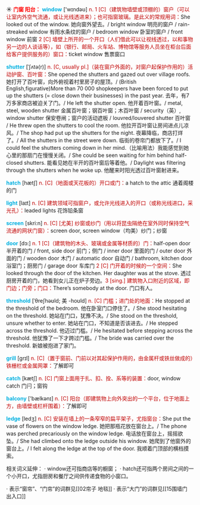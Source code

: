 ☀ <font color="red">**门窗 阳台：**</font>
<font color="sky blue">**window**</font> ['wɪndəʊ] 
<font color="#c00000">n. 1 [C]（建筑物墙壁或顶棚的）窗户（可以让室内外空气流通，或让光线透进来）；也可指窗玻璃。是此义的常规用词：</font>She looked out of the window. 她向窗外望去。/ bright window 明亮的窗户 / rain-streaked window 有雨水条纹的窗户 / bedroom window 卧室的窗户 / front window 前窗 <font color="#c00000">2 [C] 墙壁上所开的一个开口（人们借此可以让视线透过，以和事物另一边的人谈话等），如（银行、邮局、火车站、博物馆等服务人员坐在柜台后面给客户提供服务的）窗口：</font>ticket window 售票窗口
           
<font color="sky blue">**shutter**</font> [ˈʃʌtə(r)]
<font color="#c00000">n. [C, usually pl.]（装在窗户外面的，对窗户起保护作用的）活动护窗、百叶窗：</font>She opened the shutters and gazed out over village roofs. 她打开了百叶窗，向外俯视着村里房子的屋顶。/ (British English,figurative)More than 70 000 shopkeepers have been forced to put up the shutters (= close down their businesses) in the past year. 去年，有7万多家商店被迫关了门。/ He left the shutter open. 他开着百叶窗。/ metal, steel, wooden shutter 金属百叶窗；钢百叶窗；木百叶窗 / security（英）, window shutter 保安卷闸；窗户的活动遮板 / louvred/louvered shutter 百叶窗 / He threw open the shutters to cool the room. 他拉开百叶窗让房间进点儿凉风。/ The shop had put up the shutters for the night. 夜幕降临，商店打烊了。/ All the shutters in the street were down. 临街的卷帘门都放下了。/ I could feel the shutters coming down in her mind.（比喻用法）我能感觉到她心里的那扇门在慢慢关闭。/ She could be seen waiting for him behind half-closed shutters. 能看见她在半开的百叶窗后等着他。/ Daylight was filtering through the shutters when he woke up. 他醒来时阳光透过百叶窗射进来。

<font color="sky blue">**hatch**</font> [hætʃ] 
<font color="#c00000">n. [C]（地面或天花板的）开口或门：</font>a hatch to the attic 通着阁楼的门

<font color="sky blue">**light**</font> [laɪt] 
<font color="#c00000">n. [C] 建筑领域可指窗户，或允许光线进入的开口（或称光线进口，采光孔）：</font>leaded lights 花饰铅条窗

<font color="sky blue">**screen**</font> [skri:n] 
<font color="#c00000">n. [C] [尤美] 纱窗或纱门（用以将昆虫隔绝在室外同时保持空气流通的网状门窗）：</font>screen door, screen window（均美）纱门；纱窗

<font color="sky blue">**door**</font> [dɔ:] 
<font color="#c00000">n. 1 [C]（建筑物的木头、玻璃或金属等材质的）门：</font>half-open door 半开着的门 / front, side door 前门；侧门 / inner door 里面的门 / outer door 外面的门 / wooden door 木门 / automatic door 自动门 / bathroom, kitchen door 浴室门；厨房门 / garage door 车库门 <font color="#c00000">2 [C] 门开着的时候的一个空间：</font>She looked through the door of the kitchen. Her daughter was at the stove. 透过厨房开着的门，她看到女儿正在炉子旁边。<font color="#c00000">3 [sing.] 建筑物入口附近的区域，即门边；门旁；门口：</font>There’s somebody at the door. 门口有人。
           
<font color="sky blue">**threshold**</font> [ˈθreʃhəʊld; 美 -hoʊld]
<font color="#c00000">n. [C] 门槛；进门处的地面：</font>He stopped at the threshold of the bedroom. 他在卧室门口停住了。/ She stood hesitating on the threshold. 她站在门口，犹豫不决。/ She stood on the threshold, unsure whether to enter. 她站在门口，不知道是否该进去。/ He stepped across the threshold. 他迈过门槛。/ He hesitated before stepping across the threshold. 他犹豫了一下才跨过门槛。/ The bride was carried over the threshold. 新娘被抱进了家门。

<font color="sky blue">**grill**</font> [ɡrɪl] 
<font color="#c00000">n. [C]（置于窗前、门前以对其起保护作用的，由金属杆或铁丝做成的）铁栅栏或金属网罩：</font>了解即可

<font color="sky blue">**catch**</font> [kætʃ] 
<font color="#c00000">n. [C] 门窗上面用于扎、扣、拴、系等的装置：</font>door, window catch 门闩；窗钩

<font color="sky blue">**balcony**</font> ['bælkənɪ] 
<font color="#c00000">n. [C] 阳台（即建筑物上向外突出的一个平台，位于地面上方，由墙壁或栏杆围着）：</font>了解即可
           
<font color="sky blue">**ledge**</font> [ledʒ]
<font color="#c00000">n. [C] 安装在墙上的一条窄窄的扁平架子，尤指窗台：</font>She put the vase of flowers on the window ledge. 她把那瓶花放在窗台上。/ The phone was perched precariously on the window ledge. 电话放在窗台上，摇摇欲坠。/ She had climbed onto the ledge outside his window. 她爬到了他窗外的窗台上。/ I felt along the ledge at the top of the door. 我顺着门顶部的横档摸索。

相关词义延伸：
· window还可指商店等的橱窗；
· hatch还可指两个房间之间的一个小开口，尤指厨房和餐厅之间供传递食物的小窗口。

· 表示“窗帘”、“门帘”的词群见[[02帘子 地毯]]
· 表示“大门”的词群见[[15围墙门 出入口]]
